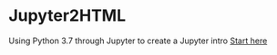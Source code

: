 # Jupyter2HTML
Using Python 3.7 through Jupyter to create a Jupyter intro
<a href="https://jimmnz.github.io/Jupyter2HTML/1%20Python%20introduccion.html">Start here</a>
